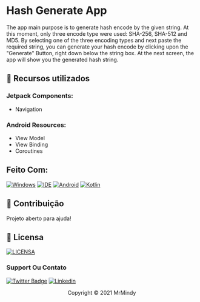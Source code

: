 # Hash Generate App

The app main purpose is to generate hash encode by the given string.
At this moment, only three encode type were used: SHA-256, SHA-512 and MD5.
By selecting one of the three encoding types and next paste the required string, you can generate your hash encode by clicking upon the "Generate" Button, right down below the string box. At the next screen, the app will show you the generated hash string.

## 🔧 Recursos utilizados

### Jetpack Components:
- Navigation

### Android Resources:
- View Model
- View Binding
- Coroutines

## Feito Com:
[![Windows](https://img.shields.io/badge/Windows-0078D6?style=for-the-badge&logo=windows&logoColor=white)](https://www.microsoft.com/pt-br/windows/get-windows-10)
[![IDE](https://img.shields.io/badge/ANDROID_STUDIO-3DDC84?style=for-the-badge&logo=kotlin3&logoColor=white)](https://developer.android.com/studio)
[![Android](https://img.shields.io/badge/ANDROID-3DDC84?style=for-the-badge&logo=kotlin3&logoColor=white)](https://developer.android.com/)
[![Kotlin](https://img.shields.io/badge/KOTLIN-D7624B?style=for-the-badge&logo=kotlin3&logoColor=white)](https://kotlinlang.org/)


## 🤝 Contribuição

Projeto aberto para ajuda!

## 🔖 Licensa
[![LICENSA](https://img.shields.io/badge/MIT-E58080?style=for-the-badge&logo=bookstack&logoColor=white)](/LICENSE)

### Support Ou Contato

[![Twitter Badge](https://img.shields.io/badge/Twitter-1DA1F2?style=for-the-badge&logo=twitter&logoColor=white)](https://twitter.com/0_gnunes)
[![Linkedin](https://img.shields.io/badge/LinkedIn-0077B5?style=for-the-badge&logo=linkedin&logoColor=white)](https://www.linkedin.com/in/gustavo-nunes-pereira-783a3bbb/)

<p align="center">Copyright © 2021 MrMindy</p>

